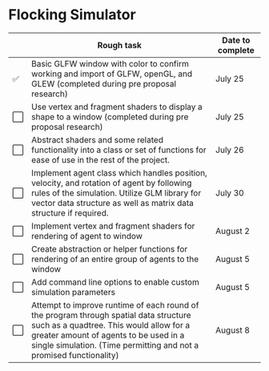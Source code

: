 # Flocking Simulator

|                      | Rough task                                                                                                                                                                                                                                       | Date to complete |
| -------------------- | ------------------------------------------------------------------------------------------------------------------------------------------------------------------------------------------------------------------------------------------------ | ---------------- |
| ✅                   | Basic GLFW window with color to confirm working and import of GLFW, openGL, and GLEW (completed during pre proposal research)                                                                                                                    | July 25          |
| :white_large_square: | Use vertex and fragment shaders to display a shape to a window (completed during pre proposal research)                                                                                                                                          | July 25          |
| :white_large_square: | Abstract shaders and some related functionality into a class or set of functions for ease of use in the rest of the project.                                                                                                                     | July 26          |
| :white_large_square: | Implement agent class which handles position, velocity, and rotation of agent by following rules of the simulation. Utilize GLM library for vector data structure as well as matrix data structure if required.                                  | July 30          |
| :white_large_square: | Implement vertex and fragment shaders for rendering of agent to window                                                                                                                                                                           | August 2         |
| :white_large_square: | Create abstraction or helper functions for rendering of an entire group of agents to the window                                                                                                                                                  | August 5         |
| :white_large_square: | Add command line options to enable custom simulation parameters                                                                                                                                                                                  | August 5         |
| :white_large_square: | Attempt to improve runtime of each round of the program through spatial data structure such as a quadtree. This would allow for a greater amount of agents to be used in a single simulation. (Time permitting and not a promised functionality) | August 8         |
